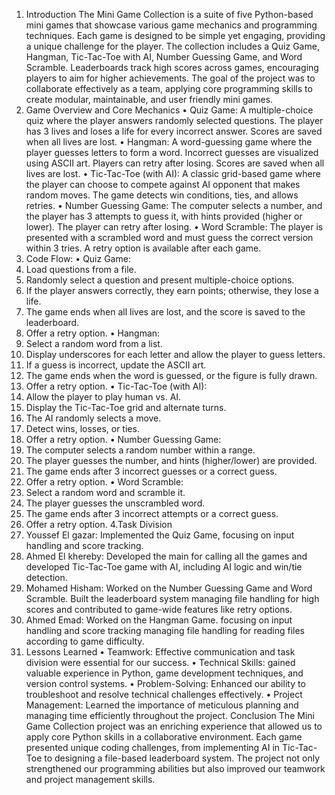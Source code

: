 1. Introduction 
The Mini Game Collection is a suite of five Python-based mini
games that showcase various game mechanics and programming 
techniques. Each game is designed to be simple yet engaging, 
providing a unique challenge for the player. The collection includes 
a Quiz Game, Hangman, Tic-Tac-Toe with AI, Number Guessing 
Game, and Word Scramble. Leaderboards track high scores across 
games, encouraging players to aim for higher achievements. The 
goal of the project was to collaborate effectively as a team, applying 
core programming skills to create modular, maintainable, and user
friendly mini games. 
2. Game Overview and Core Mechanics 
• Quiz Game: A multiple-choice quiz where the player answers 
randomly selected questions. The player has 3 lives and loses 
a life for every incorrect answer. Scores are saved when all 
lives are lost. 
• Hangman: A word-guessing game where the player guesses 
letters to form a word. Incorrect guesses are visualized using 
ASCII art. Players can retry after losing. Scores are saved when 
all lives are lost. 
• Tic-Tac-Toe (with AI): A classic grid-based game where the 
player can choose to compete against AI opponent that makes 
random moves. The game detects win conditions, ties, and 
allows retries. 
• Number Guessing Game: The computer selects a number, 
and the player has 3 attempts to guess it, with hints provided 
(higher or lower). The player can retry after losing. 
• Word Scramble: The player is presented with a scrambled 
word and must guess the correct version within 3 tries. A retry 
option is available after each game. 
3. Code Flow: 
• Quiz Game: 
1. Load questions from a file. 
2. Randomly select a question and present multiple-choice 
options. 
3. If the player answers correctly, they earn points; otherwise, 
they lose a life. 
4. The game ends when all lives are lost, and the score is 
saved to the leaderboard. 
5. Offer a retry option. 
• Hangman: 
1. Select a random word from a list. 
2. Display underscores for each letter and allow the player to 
guess letters. 
3. If a guess is incorrect, update the ASCII art. 
4. The game ends when the word is guessed, or the figure is 
fully drawn. 
5. Offer a retry option. 
• Tic-Tac-Toe (with AI): 
1. Allow the player to play human vs. AI. 
2. Display the Tic-Tac-Toe grid and alternate turns. 
3. The AI randomly selects a move. 
4. Detect wins, losses, or ties. 
5. Offer a retry option. 
• Number Guessing Game: 
1. The computer selects a random number within a range. 
2. The player guesses the number, and hints (higher/lower) 
are provided. 
3. The game ends after 3 incorrect guesses or a correct guess. 
4. Offer a retry option. 
• Word Scramble: 
1. Select a random word and scramble it. 
2. The player guesses the unscrambled word. 
3. The game ends after 3 incorrect attempts or a correct 
guess. 
4. Offer a retry option. 
4.Task Division 
1. Youssef El gazar: Implemented the Quiz Game, focusing on 
input handling and score tracking. 
2. Ahmed El khereby: Developed the main for calling all the 
games and developed Tic-Tac-Toe game with AI, including AI 
logic and win/tie detection. 
3. Mohamed Hisham: Worked on the Number Guessing Game 
and Word Scramble. Built the leaderboard system managing 
file handling for high scores and contributed to game-wide 
features like retry options. 
4. Ahmed Emad: Worked on the Hangman Game. focusing on 
input handling and score tracking managing file handling for 
reading files according to game difficulty. 
5. Lessons Learned 
• Teamwork: Effective communication and task division were 
essential for our success. 
• Technical Skills: gained valuable experience in Python, game 
development techniques, and version control systems. 
• Problem-Solving: Enhanced our ability to troubleshoot and 
resolve technical challenges effectively. 
• Project Management: Learned the importance of meticulous 
planning and managing time efficiently throughout the project. 
Conclusion 
The Mini Game Collection project was an enriching experience that 
allowed us to apply core Python skills in a collaborative 
environment. Each game presented unique coding challenges, from 
implementing AI in Tic-Tac-Toe to designing a file-based 
leaderboard system. The project not only strengthened our 
programming abilities but also improved our teamwork and project 
management skills.
